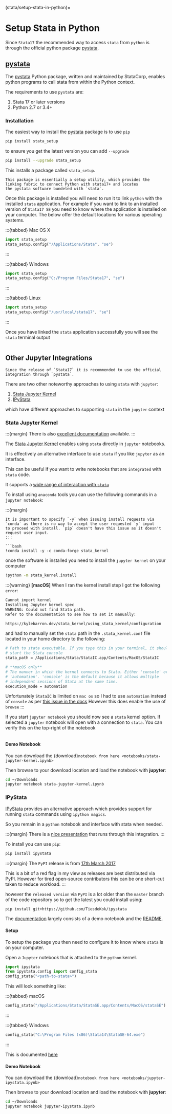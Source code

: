 (stata/setup-stata-in-python)=
# Setup Stata in Python

Since `Stata17` the recommended way to access `stata` from `python` is through
the official python package [pystata](https://www.stata.com/python/pystata/).

## [pystata](https://www.stata.com/python/pystata/)

The [pystata](https://www.stata.com/python/pystata/) Python package, written
and maintained by StataCorp, enables python programs to call stata from
within the Python context.

The requirements to use `pystata` are:

1. Stata 17 or later versions
2. Python 2.7 or 3.4+

### Installation

The easiest way to install the [pystata](https://www.stata.com/python/pystata/) package
is to use `pip`

```bash
pip install stata_setup
```

to ensure you get the latest version you can add `--upgrade`

```bash
pip install --upgrade stata_setup
```

This installs a package called `stata_setup`.

```{note}
This package is essentially a setup utility, which provides the
linking fabric to connect Python with stata17+ and locates
the pystata software bundeled with `stata`.
```

Once this package is installed you will need to run it to link `python` with
the installed `stata` application. For example if you want to link to an
installed version of `Stata17 SE` you need to know where the application
is installed on your computer. The below offer the default locations for
various operating systems.

:::{tabbed} Mac OS X
```python
import stata_setup
stata_setup.config("/Applications/Stata", "se")
```
:::

:::{tabbed} Windows 
```python
import stata_setup
stata_setup.config("C:/Program Files/Stata17", "se")
```
:::

:::{tabbed} Linux 
```python
import stata_setup
stata_setup.config("/usr/local/stata17", "se")
```
:::

Once you have linked the `stata` application successfully you will see 
the `stata` terminal output

```{figure} img/pystata-setup-python.png
```

## Other Jupyter Integrations

```{tip}
Since the release of `Stata17` it is recommended to use the official
integration through `pystata`.
```

There are two other noteworthy approaches to using `stata` with `jupyter`:

1. [Stata Jupyter Kernel](https://github.com/kylebarron/stata_kernel)
2. [IPyStata](https://github.com/TiesdeKok/ipystata)

which have different approaches to supporting `stata` in the `jupyter` context

### Stata Jupyter Kernel

:::{margin}
There is also [excellent documentation](https://kylebarron.dev/stata_kernel/)
available.
:::

The [Stata Jupyter Kernel](https://github.com/kylebarron/stata_kernel)
enables using `stata` directly in `jupyter` notebooks.

It is effectively an alternative interface to use `stata` if you like
`jupyter` as an interface.

This can be useful if you want to write notebooks that are `integrated`
with `stata` code.

It supports a [wide range of interaction with `stata`](https://kylebarron.dev/stata_kernel/#stata_kernel-features)

To install using `anaconda` tools you can use the following commands
in a `jupyter notebook`:

:::{margin}
```{tip}
It is important to specify `-y` when issuing install requests via
`conda` as there is no way to accept the user requested `y` input
to proceed with install. `pip` doesn't have this issue as it doesn't
request user input.
:::

```bash
!conda install -y -c conda-forge stata_kernel
```

once the software is installed you need to install the `jupyter kernel`
on your computer

```bash
!python -m stata_kernel.install
```

:::{warning}
**[macOS]** When I ran the kernel install step I got the following `error`:

```bash
Cannot import kernel
Installing Jupyter kernel spec
WARNING: Could not find Stata path.
Refer to the documentation to see how to set it manually:

https://kylebarron.dev/stata_kernel/using_stata_kernel/configuration
```

and had to manually set the `stata` path in the `.stata_kernel.conf` file located
in your home directory to the following:

```bash
# Path to stata executable. If you type this in your terminal, it should
# start the Stata console
stata_path = /Applications/Stata/StataIC.app/Contents/MacOS/StataIC

# **macOS only**
# The manner in which the kernel connects to Stata. Either 'console' or
# 'automation'. 'console' is the default because it allows multiple
# independent sessions of Stata at the same time.
execution_mode = automation
```

Unfortunately `StataIC` is limited on `mac os` so I had to use `automation`
instead of `console` as per
[this issue in the docs](https://kylebarron.dev/stata_kernel/using_stata_kernel/configuration/)
However this does enable the use of `browse`
:::

If you start `jupyter notebook` you should now see a `stata` kernel option. If selected a `jupyter`
notebook will open with a connection to `stata`. You can verify this on the top-right of the 
notebook

```{figure} img/jupyter-stata-kernel.png
```

#### Demo Notebook

You can download the {download}`notebook from here <notebooks/stata-jupyter-kernel.ipynb>`

Then browse to your download location and load the notebook with **jupyter**:

```bash
cd ~/Downloads
jupyter notebook stata-jupyter-kernel.ipynb
```

### IPyStata

[IPyStata](https://github.com/TiesdeKok/ipystata) provides an alternative
approach which provides support for running `stata` commands using `ipython magics`.

So you remain in a `python` notebook and interface with stata when needed.

:::{margin}
There is a [nice presentation](http://fmwww.bc.edu/repec/chic2016/chicago16_dekok.pdf)
that runs through this integration.
:::

To install you can use `pip`:

```bash
pip install ipystata
```

:::{margin}
The `PyPI` release is from [17th March 2017](https://pypi.org/project/ipystata/#history)

This is a bit of a red flag in my view as releases are best distributed via PyPI.
However for tired open-source contributors this can be one short-cut taken to reduce workload.
:::

however the `released version` via `PyPI` is a lot older than the `master` branch of the code repository
so to get the latest you could install using:

```bash
pip install git+https://github.com/TiesdeKok/ipystata
```

The [documentation](https://nbviewer.jupyter.org/github/TiesdeKok/ipystata/blob/master/ipystata/Example.ipynb)
largely consists of a demo notebook and the [README](https://github.com/TiesdeKok/ipystata/blob/master/README.md).

#### Setup

To setup the package you then need to configure it to know where `stata` is on your computer.

Open a `Jupyter` notebook that is attached to the `python` kernel.

```python
import ipystata
from ipystata.config import config_stata
config_stata("<path-to-stata>")
```

This will look something like:

:::{tabbed} macOS
```python
config_stata("/Applications/Stata/StataSE.app/Contents/MacOS/stataSE")
```
:::

:::{tabbed} Windows
```python
config_stata("C:\Program Files (x86)\Stata14\StataSE-64.exe")
```

:::

This is documented [here](https://github.com/TiesdeKok/ipystata#set-installation-directory-for-stata)

#### Demo Notebook

You can download the {download}`notebook from here <notebooks/jupyter-ipystata.ipynb>`

Then browse to your download location and load the notebook with **jupyter**:

```bash
cd ~/Downloads
jupyter notebook jupyter-ipystata.ipynb
```